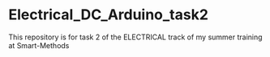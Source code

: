 # Electrical_DC_Arduino_task2
This repository is for task 2 of the ELECTRICAL track of my summer training at Smart-Methods
